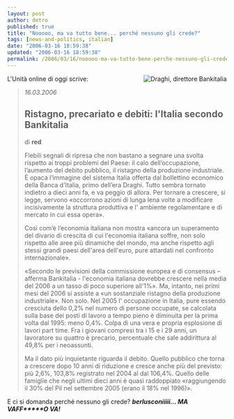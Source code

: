 ```yaml
---
layout: post
author: detro
published: true
title: "Nooooo, ma va tutto bene... perché nessuno gli crede?"
tags: [news-and-politics, italian]
date: "2006-03-16 18:59:38"
updated: "2006-03-16 18:59:38"
permalink: /2006/03/16/nooooo-ma-va-tutto-bene-perche-nessuno-gli-crede/
---
```


<img src="http://www.unita.it/images/2006marzo/0216draghi.jpg" alt="Draghi, direttore Bankitalia" align="right" />
L'Unità online di oggi scrive:
<blockquote>
<em>16.03.2006</em>
<h2>Ristagno, precariato e debiti: l'Italia secondo Bankitalia</h2>
di <strong>red</strong>

Flebili segnali di ripresa che non bastano a segnare una svolta rispetto ai troppi problemi del Paese: il calo dell’occupazione, l’aumento del debito pubblico, il ristagno della produzione industriale. È opaca l’immagine del sistema Italia offerta dal bollettino economico della Banca d'Italia, primo dell’era Draghi. Tutto sembra tornato indietro a dieci anni fa, e va peggio di allora. Per tornare a crescere, si legge, servono «occorrono azioni di lunga lena volte a modificare incisivamente la struttura produttiva e l' ambiente regolamentare e di mercato in cui essa opera».

Così com’è l’economia italiana non mostra «ancora un superamento del divario di crescita di cui l'economia italiana soffre, non solo rispetto alle aree più dinamiche del mondo, ma anche rispetto agli stessi grandi paesi dell'area dell'euro, pure attardati nel confronto internazionale».

«Secondo le previsioni della commissione europea e di consensus – afferma Bankitalia - l'economia italiana dovrebbe crescere nella media del 2006 a un tasso di poco superiore all'1%». Ma, intanto, nei primi mesi del 2006 si assiste a «un sostanziale ristagno della produzione industriale». Non solo. Nel 2005 l' occupazione in Italia, pure essendo cresciuta dello 0,2% nel numero di persone occupate, se calcolata sulla base dei posti di lavoro a tempo pieno è diminuita per la prima volta dal 1995: meno 0,4%. Colpa di una vera e propria esplosione di lavori part time. Fra i giovani compresi tra i 15 e i 29 anni, un lavoratore su quattro è precario, percentuale che sale addirittura al 49,8% per i neoassunti.

Ma il dato più inquietante riguarda il debito. Quello pubblico che torna a crescere dopo 10 anni di riduzione e cresce anche più del previsto: più 2,6%, 103,8% registrato nel 2004 al dal 106,4%. Quello delle famiglie che negli ultimi dieci anni è quasi raddoppiato «raggiungendo il 30% del Pil nel settembre 2005 (erano il 18% nel 1996)».</blockquote>

E ci si domanda perché nessuno gli crede?
<em><strong>berlusconiiiii... MA VAFF*****O VA!</strong></em>
